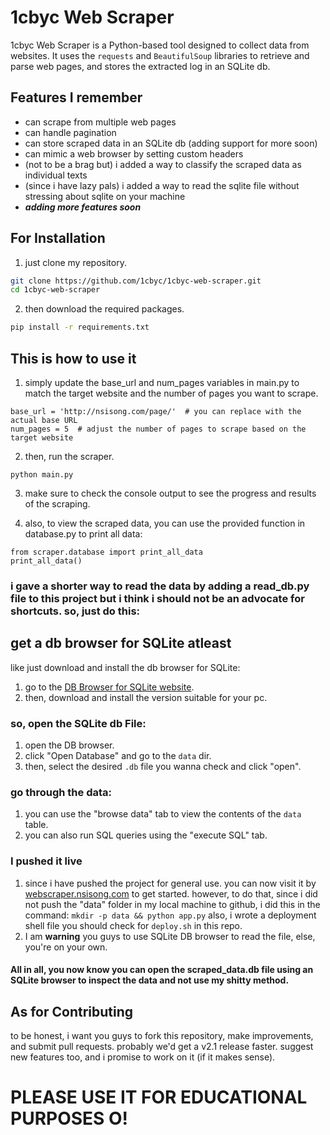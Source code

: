 # 1cbyc Web Scraper

1cbyc Web Scraper is a Python-based tool designed to collect data from websites. It uses the `requests` and `BeautifulSoup` libraries to retrieve and parse web pages, and stores the extracted log in an SQLite db.

## Features I remember

- can scrape from multiple web pages
- can handle pagination
- can store scraped data in an SQLite db (adding support for more soon)
- can mimic a web browser by setting custom headers
- (not to be a brag but) i added a way to classify the scraped data as individual texts
- (since i have lazy pals) i added a way to read the sqlite file without stressing about sqlite on your machine
- **_adding more features soon_**

## For Installation

1. just clone my repository.

```bash
git clone https://github.com/1cbyc/1cbyc-web-scraper.git
cd 1cbyc-web-scraper
```

2. then download the required packages.

```bash
pip install -r requirements.txt
```

## This is how to use it

1. simply update the base_url and num_pages variables in main.py to match the target website and the number of pages you want to scrape.

```
base_url = 'http://nsisong.com/page/'  # you can replace with the actual base URL
num_pages = 5  # adjust the number of pages to scrape based on the target website
```
2. then, run the scraper.

```
python main.py
```

3. make sure to check the console output to see the progress and results of the scraping.


4. also, to view the scraped data, you can use the provided function in database.py to print all data:

```
from scraper.database import print_all_data
print_all_data()
```

### i gave a shorter way to read the data by adding a read_db.py file to this project but i think i should not be an advocate for shortcuts. so, just do this:

## get a db browser for SQLite atleast

like just download and install the db browser for SQLite:

1. go to the [DB Browser for SQLite website](https://sqlitebrowser.org/).
2. then, download and install the version suitable for your pc.

### so, open the SQLite db File:

1. open the DB browser.
2. click "Open Database" and go to the `data` dir.
3. then, select the desired `.db` file you wanna check and click "open".

### go through the data:

1. you can use the "browse data" tab to view the contents of the `data` table.
2. you can also run SQL queries using the "execute SQL" tab.

### I pushed it live 

1. since i have pushed the project for general use. you can now visit it by [webscraper.nsisong.com](https://webscraper.nsisong.com) to get started.
however, to do that, since i did not push the "data" folder in my local machine to github, i did this in the command:
`mkdir -p data && python app.py` also, i wrote a deployment shell file you should check for `deploy.sh` in this repo.
2. I am **warning** you guys to use SQLite DB browser to read the file, else, you're on your own.


#### All in all, you now know you can open the scraped_data.db file using an SQLite browser to inspect the data and not use my shitty method.


## As for Contributing

to be honest, i want you guys to fork this repository, make improvements, and submit pull requests. probably we'd get a v2.1 release faster. suggest new features too, and i promise to work on it (if it makes sense).


# PLEASE USE IT FOR EDUCATIONAL PURPOSES O!